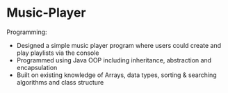 # Music-Player

Programming:
- Designed a simple music player program where users could create and play playlists via the console
- Programmed using Java OOP including inheritance, abstraction and encapsulation
- Built on existing knowledge of Arrays, data types, sorting & searching algorithms and class structure
